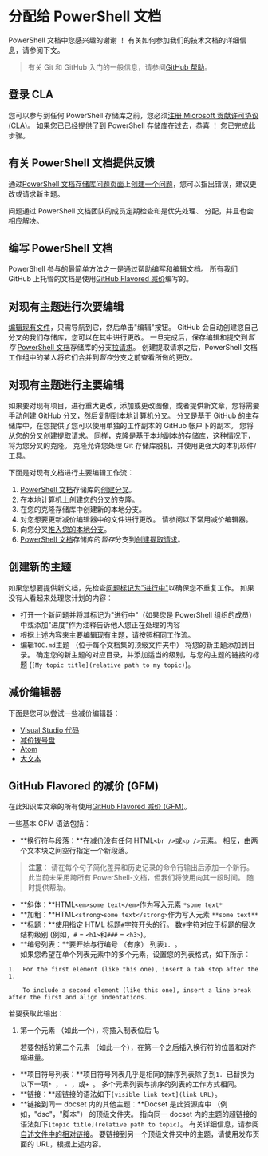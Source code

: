 # 分配给 PowerShell 文档

PowerShell 文档中您感兴趣的谢谢 ！ 有关如何参加我们的技术文档的详细信息，请参阅下文。

>有关 Git 和 GitHub 入门的一般信息，请参阅[GitHub 帮助](https://help.github.com/)。 

## 登录 CLA

您可以参与到任何 PowerShell 存储库之前，您必须[注册 Microsoft 贡献许可协议 (CLA)](https://cla.microsoft.com/)。 如果您已已经提供了到 PowerShell 存储库在过去，恭喜 ！ 您已完成此步骤。

## 有关 PowerShell 文档提供反馈

通过[PowerShell 文档存储库问题页面](https://github.com/PowerShell/PowerShell-Docs/issues)上[创建一个问题](https://help.github.com/articles/creating-an-issue/)，您可以指出错误，建议更改或请求新主题。

问题通过 PowerShell 文档团队的成员定期检查和是优先处理、 分配，并且也会相应解决。

## 编写 PowerShell 文档

PowerShell 参与的最简单方法之一是通过帮助编写和编辑文档。 所有我们 GitHub 上托管的文档是使用[GitHub Flavored 减价](https://help.github.com/articles/github-flavored-markdown/)编写的。

## 对现有主题进行次要编辑

[编辑现有文件](https://help.github.com/articles/editing-files-in-another-user-s-repository/)，只需导航到它，然后单击"编辑"按钮。 GitHub 会自动创建您自己分叉的我们存储库，您可以在其中进行更改。 一旦完成后，保存编辑和提交到*暂存* [PowerShell 文档](https://github.com/PowerShell/PowerShell-Docs)存储库的分支[拉请求](https://help.github.com/articles/creating-a-pull-request/)。 创建提取请求之后，PowerShell 文档工作组中的某人将它们合并到*暂存*分支之前查看所做的更改。

## 对现有主题进行主要编辑

如果要对现有项目，进行重大更改，添加或更改图像，或者提供新文章，您将需要手动创建 GitHub 分叉，然后复制到本地计算机分叉。 分叉是基于 GitHub 的主存储库中，在您提供了您可以使用单独的工作副本的 GitHub 帐户下的副本。 您将从您的分叉创建提取请求。 同样，克隆是基于本地副本的存储库，这种情况下，将为您分叉的克隆。 克隆允许您处理 Git 存储库脱机，并使用更强大的本机软件/工具。

下面是对现有文档进行主要编辑工作流︰

1. [PowerShell 文档](https://github.com/PowerShell/PowerShell-Docs)存储库的[创建分叉](https://help.github.com/articles/fork-a-repo/)。
2. 在本地计算机上[创建您的分叉的克隆](https://help.github.com/articles/cloning-a-repository/)。
3. 在您的克隆存储库中创建新的本地分支。
4. 对您想要更新减价编辑器中的文件进行更改。 
   请参阅以下常用减价编辑器。
5. 向您分叉[推入您的本地分支](https://help.github.com/articles/pushing-to-a-remote/)。
6. [PowerShell 文档](https://github.com/PowerShell/PowerShell-Docs)存储库的*暂存*分支到[创建提取请求](https://help.github.com/articles/creating-a-pull-request/)。

## 创建新的主题

如果您想要提供新文档，先检查[问题标记为"进行中"](https://github.com/PowerShell/PowerShell-Docs/labels/in%20progress)以确保您不重复工作。
如果没有人看起来处理您计划的内容︰

* 打开一个新问题并将其标记为"进行中"（如果您是 PowerShell 组织的成员） 中或添加"进度"作为注释告诉他人您正在处理的内容
* 根据上述内容来主要编辑现有主题，请按照相同工作流。
* 编辑`TOC.md`主题 （位于每个文档集的顶级文件夹中） 将您的新主题添加到目录。 
  确定您的新主题的对应目录，并添加适当的级别，与您的主题的链接的标题 (`[My topic title](relative path to my topic)`)。

## 减价编辑器

下面是您可以尝试一些减价编辑器︰

* [Visual Studio 代码](https://code.visualstudio.com)
* [减价拨号盘](http://markdownpad.com/)
* [Atom](https://atom.io/)
* [大文本](http://www.sublimetext.com/)


## GitHub Flavored 的减价 (GFM)

在此知识库文章的所有使用[GitHub Flavored 减价 (GFM)](https://help.github.com/articles/github-flavored-markdown/)。

一些基本 GFM 语法包括︰

* **换行符与段落︰**在减价没有任何 HTML`<br />`或`<p />`元素。 相反，由两个文本块之间空行指定一个新段落。

> **注意**︰ 请在每个句子简化差异和历史记录的命令行输出后添加一个新行。
此当前未采用跨所有 PowerShell-文档，但我们将使用向其一段时间。 随时提供帮助。 

* **斜体︰**HTML`<em>some text</em>`作为写入元素 `*some text*`
* **加粗︰**HTML`<strong>some text</strong>`作为写入元素 `**some text**`
* **标题︰**使用指定 HTML 标题`#`字符开头的行。 
  数`#`字符对应于标题的层次结构级别 (例如，`#` = `<h1>`和`###` = ```<h3>```)。
* **编号列表︰**要开始与行编号 （有序） 列表`1. `。  
  如果您希望在单个列表元素中的多个元素，设置您的列表格式，如下所示︰
```        
1.  For the first element (like this one), insert a tab stop after the 1. 

    To include a second element (like this one), insert a line break after the first and align indentations.
```
若要获取此输出︰

1.  第一个元素 （如此一个），将插入制表位后 1。 

    若要包括的第二个元素 （如此一个），在第一个之后插入换行符的位置和对齐缩进量。

* **项目符号列表︰**项目符号列表几乎是相同的排序列表除了到`1. `已替换为以下一项`* `， `- `，或`+ `。 多个元素列表与排序的列表的工作方式相同。
* **链接︰**超链接的语法如下`[visible link text](link URL)`。
* **链接到同一 docset 内的其他主题︰**Docset 是此资源库中 （例如，"dsc"，"脚本"） 的顶级文件夹。
    指向同一 docset 内的主题的超链接的语法如下`[topic title](relative path to topic)`。 
    有关详细信息，请参阅[自述文件中的相对链接](https://help.github.com/articles/relative-links-in-readmes/)。 
    要链接到另一个顶级文件夹中的主题，请使用发布页面的 URL，根据上述内容。
